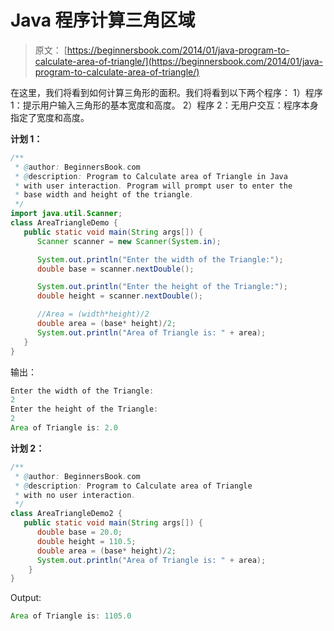 # Java 程序计算三角区域

> 原文： [https://beginnersbook.com/2014/01/java-program-to-calculate-area-of-triangle/](https://beginnersbook.com/2014/01/java-program-to-calculate-area-of-triangle/)

在这里，我们将看到如何计算三角形的面积。我们将看到以下两个程序：
1）程序 1：提示用户输入三角形的基本宽度和高度。
2）程序 2：无用户交互：程序本身指定了宽度和高度。

**计划 1：**

```java
/**
 * @author: BeginnersBook.com
 * @description: Program to Calculate area of Triangle in Java
 * with user interaction. Program will prompt user to enter the 
 * base width and height of the triangle.
 */
import java.util.Scanner;
class AreaTriangleDemo {
   public static void main(String args[]) {   
      Scanner scanner = new Scanner(System.in);

      System.out.println("Enter the width of the Triangle:");
      double base = scanner.nextDouble();

      System.out.println("Enter the height of the Triangle:");
      double height = scanner.nextDouble();

      //Area = (width*height)/2
      double area = (base* height)/2;
      System.out.println("Area of Triangle is: " + area);      
   }
}
```

输出：

```java
Enter the width of the Triangle:
2
Enter the height of the Triangle:
2
Area of Triangle is: 2.0
```

**计划 2：**

```java
/**
 * @author: BeginnersBook.com
 * @description: Program to Calculate area of Triangle
 * with no user interaction.
 */
class AreaTriangleDemo2 {
   public static void main(String args[]) {   
      double base = 20.0;
      double height = 110.5;
      double area = (base* height)/2;
      System.out.println("Area of Triangle is: " + area);      
    }
}
```

Output:

```java
Area of Triangle is: 1105.0
```